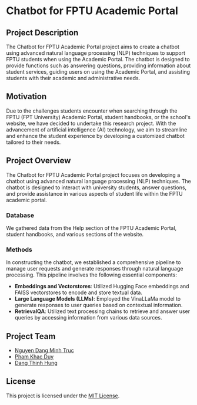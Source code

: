 # Chatbot for FPTU Academic Portal

## Project Description
The Chatbot for FPTU Academic Portal project aims to create a chatbot using advanced natural language processing (NLP) techniques to support FPTU students when using the Academic Portal. The chatbot is designed to provide functions such as answering questions, providing information about student services, guiding users on using the Academic Portal, and assisting students with their academic and administrative needs.

## Motivation
Due to the challenges students encounter when searching through the FPTU (FPT University) Academic Portal, student handbooks, or the school's website, we have decided to undertake this research project. With the advancement of artificial intelligence (AI) technology, we aim to streamline and enhance the student experience by developing a customized chatbot tailored to their needs.

## Project Overview
The Chatbot for FPTU Academic Portal project focuses on developing a chatbot using advanced natural language processing (NLP) techniques. The chatbot is designed to interact with university students, answer questions, and provide assistance in various aspects of student life within the FPTU academic portal.

### Database
We gathered data from the Help section of the FPTU Academic Portal, student handbooks, and various sections of the website.
### Methods
In constructing the chatbot, we established a comprehensive pipeline to manage user requests and generate responses through natural language processing. This pipeline involves the following essential components:
- **Embeddings and Vectorstores**: Utilized Hugging Face embeddings and FAISS vectorstores to encode and store textual data.
- **Large Language Models (LLMs)**: Employed the VinaLLaMa model to generate responses to user queries based on contextual information.
- **RetrievalQA**: Utilized text processing chains to retrieve and answer user queries by accessing information from various data sources.

## Project Team
- [Nguyen Dang Minh Truc](https://github.com/NgDMTruc)
- [Pham Khac Duy](https://github.com/Jukainite)
- [Dang Thinh Hung](https://github.com/dangthinhhung)

## License
This project is licensed under the [MIT License](LICENSE).
